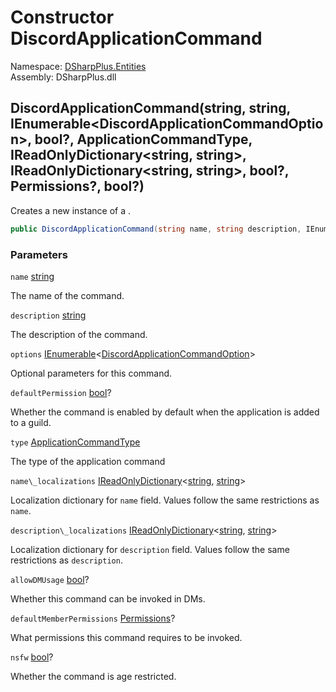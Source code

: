 # Constructor DiscordApplicationCommand

Namespace: [DSharpPlus.Entities](DSharpPlus.Entities.md)  
Assembly: DSharpPlus.dll

## <a id="DSharpPlus_Entities_DiscordApplicationCommand__ctor_System_String_System_String_System_Collections_Generic_IEnumerable_DSharpPlus_Entities_DiscordApplicationCommandOption__System_Nullable_System_Boolean__DSharpPlus_ApplicationCommandType_System_Collections_Generic_IReadOnlyDictionary_System_String_System_String__System_Collections_Generic_IReadOnlyDictionary_System_String_System_String__System_Nullable_System_Boolean__System_Nullable_DSharpPlus_Permissions__System_Nullable_System_Boolean__"></a>DiscordApplicationCommand\(string, string, IEnumerable<DiscordApplicationCommandOption\>, bool?, ApplicationCommandType, IReadOnlyDictionary<string, string\>, IReadOnlyDictionary<string, string\>, bool?, Permissions?, bool?\)

Creates a new instance of a <xref href="DSharpPlus.Entities.DiscordApplicationCommand" data-throw-if-not-resolved="false"></xref>.

```csharp
public DiscordApplicationCommand(string name, string description, IEnumerable<DiscordApplicationCommandOption> options = null, bool? defaultPermission = null, ApplicationCommandType type = ApplicationCommandType.SlashCommand, IReadOnlyDictionary<string, string> name_localizations = null, IReadOnlyDictionary<string, string> description_localizations = null, bool? allowDMUsage = null, Permissions? defaultMemberPermissions = null, bool? nsfw = null)
```

### Parameters

`name` [string](https://learn.microsoft.com/dotnet/api/system.string)

The name of the command.

`description` [string](https://learn.microsoft.com/dotnet/api/system.string)

The description of the command.

`options` [IEnumerable](https://learn.microsoft.com/dotnet/api/system.collections.generic.ienumerable\-1)<[DiscordApplicationCommandOption](DSharpPlus.Entities.DiscordApplicationCommandOption.md)\>

Optional parameters for this command.

`defaultPermission` [bool](https://learn.microsoft.com/dotnet/api/system.boolean)?

Whether the command is enabled by default when the application is added to a guild.

`type` [ApplicationCommandType](DSharpPlus.ApplicationCommandType.md)

The type of the application command

`name\_localizations` [IReadOnlyDictionary](https://learn.microsoft.com/dotnet/api/system.collections.generic.ireadonlydictionary\-2)<[string](https://learn.microsoft.com/dotnet/api/system.string), [string](https://learn.microsoft.com/dotnet/api/system.string)\>

Localization dictionary for <code class="paramref">name</code> field. Values follow the same restrictions as <code class="paramref">name</code>.

`description\_localizations` [IReadOnlyDictionary](https://learn.microsoft.com/dotnet/api/system.collections.generic.ireadonlydictionary\-2)<[string](https://learn.microsoft.com/dotnet/api/system.string), [string](https://learn.microsoft.com/dotnet/api/system.string)\>

Localization dictionary for <code class="paramref">description</code> field. Values follow the same restrictions as <code class="paramref">description</code>.

`allowDMUsage` [bool](https://learn.microsoft.com/dotnet/api/system.boolean)?

Whether this command can be invoked in DMs.

`defaultMemberPermissions` [Permissions](DSharpPlus.Permissions.md)?

What permissions this command requires to be invoked.

`nsfw` [bool](https://learn.microsoft.com/dotnet/api/system.boolean)?

Whether the command is age restricted.

